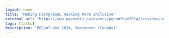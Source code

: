 ```yaml
---
layout: none
title: "Making PostgreSQL Hacking More Inclusive"
external_url: "https://www.pgevents.ca/events/pgconfdev2024/sessions/session/86/slides/37/Making%20PostgreSQL%20Hacking%20More%20Inclusive.pdf"
tags: [talks]
description: "PGConf.dev 2024, Vancouver (Canada)"
---
```

